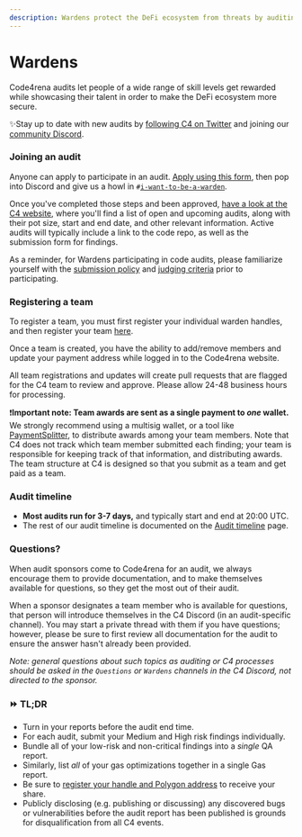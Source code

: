 ```yaml
---
description: Wardens protect the DeFi ecosystem from threats by auditing code.
---
```


# Wardens

Code4rena audits let people of a wide range of skill levels get rewarded while showcasing their talent in order to make the DeFi ecosystem more secure.

✨Stay up to date with new audits by [following C4 on Twitter](https://twitter.com/code4rena) and joining our [community Discord](https://discord.gg/EY5dvm3evD).

### Joining an audit

Anyone can apply to participate in an audit. [Apply using this form](https://code4rena.com/register/), then pop into Discord and give us a howl in `#`[`i-want-to-be-a-warden`](https://discord.gg/pmGC2gH9Mg).

Once you've completed those steps and been approved, [have a look at the C4 website](https://code4rena.com), where you'll find a list of open and upcoming audits, along with their pot size, start and end date, and other relevant information. Active audits will typically include a link to the code repo, as well as the submission form for findings.

As a reminder, for Wardens participating in code audits, please familiarize yourself with the [submission policy](submission-policy.md) and [judging criteria](/awarding/judging-criteria/README.md) prior to participating.

### Registering a team

To register a team, you must first register your individual warden handles, and then register your team [here](https://code4rena.com/register/team/).  

Once a team is created, you have the ability to add/remove members and update your payment address while logged in to the Code4rena website.  

All team registrations and updates will create pull requests that are flagged for the C4 team to review and approve. Please allow 24-48 business hours for processing.

❗️**Important note: Team awards are sent as a single payment to *one* wallet.** We strongly recommend using a multisig wallet, or a tool like [PaymentSplitter](https://docs.openzeppelin.com/contracts/4.x/api/finance#PaymentSplitter), to distribute awards among your team members. Note that C4 does not track which team member submitted each finding; your team is responsible for keeping track of that information, and distributing awards. The team structure at C4 is designed so that you submit as a team and get paid as a team.


### Audit timeline

* **Most audits run for 3-7 days,** and typically start and end at 20:00 UTC.
* The rest of our audit timeline is documented on the [Audit timeline](../../structure/our-process/) page.

### Questions?

When audit sponsors come to Code4rena for an audit, we always encourage them to provide documentation, and to make themselves available for questions, so they get the most out of their audit.

When a sponsor designates a team member who is available for questions, that person will introduce themselves in the C4 Discord (in an audit-specific channel). You may start a private thread with them if you have questions; however, please be sure to first review all documentation for the audit to ensure the answer hasn't already been provided.

*Note: general questions about such topics as auditing or C4 processes should be asked in the `Questions` or `Wardens` channels in the C4 Discord, not directed to the sponsor.*

### ⏩ TL;DR

* Turn in your reports before the audit end time.
* For each audit, submit your Medium and High risk findings individually.
* Bundle all of your low-risk and non-critical findings into a *single* QA report. 
* Similarly, list *all* of your gas optimizations together in a single Gas report.
* Be sure to [register your handle and Polygon address](https://code4rena.com/register/) to receive your share.
* Publicly disclosing (e.g. publishing or discussing) any discovered bugs or vulnerabilities before the audit report has been published is grounds for disqualification from all C4 events.
